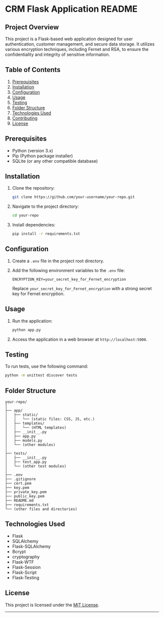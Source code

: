 # CRM Flask Application README

## Project Overview

This project is a Flask-based web application designed for user authentication, customer management, and secure data storage. It utilizes various encryption techniques, including Fernet and RSA, to ensure the confidentiality and integrity of sensitive information.

## Table of Contents

1. [Prerequisites](#prerequisites)
2. [Installation](#installation)
3. [Configuration](#configuration)
4. [Usage](#usage)
5. [Testing](#testing)
6. [Folder Structure](#folder-structure)
7. [Technologies Used](#technologies-used)
8. [Contributing](#contributing)
9. [License](#license)

## Prerequisites

- Python (version 3.x)
- Pip (Python package installer)
- SQLite (or any other compatible database)

## Installation

1. Clone the repository:

    ```bash
    git clone https://github.com/your-username/your-repo.git
    ```

2. Navigate to the project directory:

    ```bash
    cd your-repo
    ```

3. Install dependencies:

    ```bash
    pip install -r requirements.txt
    ```

## Configuration

1. Create a `.env` file in the project root directory.

2. Add the following environment variables to the `.env` file:

    ```dotenv
    ENCRYPTION_KEY=your_secret_key_for_Fernet_encryption
    ```

    Replace `your_secret_key_for_Fernet_encryption` with a strong secret key for Fernet encryption.

## Usage

1. Run the application:

    ```bash
    python app.py
    ```

2. Access the application in a web browser at `http://localhost:5000`.

## Testing

To run tests, use the following command:

```bash
python -m unittest discover tests
```

## Folder Structure

```plaintext
your-repo/
│
├── app/
│   ├── static/
│   │   └── (static files: CSS, JS, etc.)
│   ├── templates/
│   │   └── (HTML templates)
│   ├── __init__.py
│   ├── app.py
│   ├── models.py
│   └── (other modules)
│
├── tests/
│   ├── __init__.py
│   ├── test_app.py
│   └── (other test modules)
│
├── .env
├── .gitignore
├── cert.pem
├── key.pem
├── private_key.pem
├── public_key.pem
├── README.md
├── requirements.txt
└── (other files and directories)
```

## Technologies Used

- Flask
- SQLAlchemy
- Flask-SQLAlchemy
- Bcrypt
- cryptography
- Flask-WTF
- Flask-Session
- Flask-Script
- Flask-Testing

## License

This project is licensed under the [MIT License](LICENSE).

---
